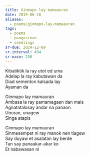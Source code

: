 ```yaml
---
title: Ginmapo lay mamaauran
date: 2019-06-16
aliases:
  - poems/ginmapo-lay-mamaauran
tags:
  - poems
  - pangasinan
  - seedlings
sr-due: 2024-12-09
sr-interval: 494
sr-ease: 250
---
```

Kibatiktik la ray utot ed uma  
Adelap la ray kabutawan da  
Diad sementon kalsada lay  
Ayaman da

Ginmapo lay mamauran  
Ambasa la ray pamamagaen dan mais  
Agnatatalosay andar na panaon  
Unuran, unagew  
Singa atapis

Ginmapo lay mamauran  
Sinmesempet ni ray manok nen tiagew  
Say duyaw et asalatan lay berde  
Tan say panaakar-akar ko  
Et nabawasan ni